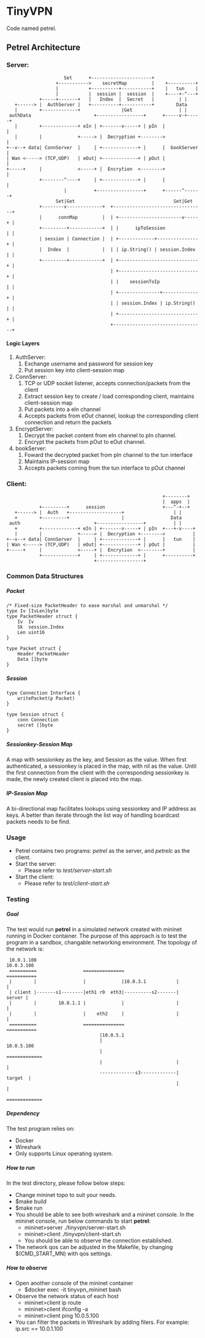 TinyVPN
=======
Code named petrel.

Petrel Architecture
-------------------
### Server:


                         Set      +----------------------+
                      +----------->    secretMap         |    +----------+
                      |           +----------+-----------+    |   tun    |
                      |           |  session |  session  |    +----+-^---+
                +-----+-------+   |   Index  |  Secret   |         | |
       +------> |  AuthServer |   +----------+-----------+        Data
       |        +-------------+               |Get                 | |
     authData                       +-----------------+      +-----v-+-----+
       |        +-------------+ eIn | +-------v-----+ | pIn  |             |
       |        |             +-----> |  Decryption +-------->             |
    +--v--+ data| ConnServer  |     | +-------------+ |      |  bookServer |
    | Wan <-----> (TCP,UDP)   | eOut| +-------------+ | pOut |             |
    +-----+     |             <-----+ |  Encrytion  <--------+             |
                +--------^----+     | +-------------+ |      |             |
                         |          +-----------------+      +------^------+
                      Set|Get                                    Set|Get
                +--------v-------------+  +---------------------------------+
                |      connMap         |  | +-----------------------v-----+ |
                +---------+------------+  | |      ipToSession            | |
                | session | Connection |  | +-------------+---------------+ |
                |  Index  |            |  | | ip.String() | session.Index | |
                +---------+------------+  | +-----------------------------+ |
                                          | +-----------------------------+ |
                                          | |    sessionToIp              | |
                                          | +---------------+-------------+ |
                                          | | session.Index | ip.String() | |
                                          | +-----------------------------+ |
                                          +---------------------------------+

#### Logic Layers
1. AuthServer: 
    1. Exchange username and password for session key
    2. Put session key into client-session map
2. ConnServer: 
    1. TCP or UDP socket listener, accepts connection/packets from the client
    2. Extract session key to create / load corresponding client, maintains client-session map
    3. Put packets into a eIn channel
    4. Accepts packets from eOut channel, lookup the corresponding client connection and return the packets
3. EncryptServer: 
    1. Decrypt the packet content from eIn channel to pIn channel. 
    2. Encrypt the packets from pOut to eOut channel.
4. bookServer: 
    1. Foward the decrypted packet from pIn channel to the tun interface
    2. Maintains IP-session map
    3. Accepts packets coming from the tun interface to pOut channel

### Client:        

    
                                                             +--------+
                                                             |  apps  |
                +---------+      session                     +---^-+--+
       +------> |  Auth   +-------------------+                  | |
       +        +---------+                   |                 Data
     auth                           +-----------------+          | |
       +        +-------------+ eIn | +-------v-----+ | pIn  +---+-v----+
       |        |             +-----> |  Decryption +-------->          |
    +--v--+ data| ConnServer  |     | +-------------+ |      |   tun    |
    | Wan <-----> (TCP,UDP)   | eOut| +-------------+ | pOut |          |
    +-----+     |             <-----+ |  Encrytion  <--------+          |
                +-------------+     | +-------------+ |      +----------+
                                    +-----------------+


### Common Data Structures

##### Packet
````golang
/* Fixed-size PacketHeader to ease marshal and unmarshal */
type Iv [IvLen]byte
type PacketHeader struct {
	Iv  Iv
	Sk  session.Index
	Len uint16
}

type Packet struct {
    Header PacketHeader
    Data []byte
}
````

##### Session
````golang
type Connection Interface {
    writePacket(p Packet)
}

type Session struct {
    conn Connection
    secret []byte
}
````

##### Sessionkey-Session Map
A map with sessionkey as the key, and Session as the value. When first
authenticated, a sessionkey is placed in the map, with nil as the value. Until
the first connection from the client with the corresponding sessionkey is made,
the newly created client is placed into the map.

##### IP-Session Map
A bi-directional map facilitates lookups using sessionkey and IP address as
keys. A better than iterate through the list way of handling boardcast packets
needs to be find.

### Usage
  * Petrel contains two programs: _petrel_ as the server, and _petrelc_ as the client.
  * Start the server:
      * Please refer to _test/server-start.sh_
  * Start the client:
      * Please refer to _test/client-start.sh_
  
### Testing

##### Goal
  The test would run **petrel** in a simulated network created with mininet running in Docker container. The purpose of this approach is to test the program in a sandbox, changable networking environment.
  The topology of the network is:
 
  
     10.0.1.100                                                    10.0.3.100
     ==========                 ===============                   ===========
     |        |                 |             |10.0.3.1           |         |
     | client |-------s1--------|eth1 r0  eth3|----------s2-------|  server |
     |        |        10.0.1.1 |             |                   |         |
     |        |                 |    eth2     |                   |         |
     ==========                 ===============                   ===========
                                      |10.0.5.1                
                                      |                            10.0.5.100
                                      |                           =============
                                      |                           |           |
                                      -------------s3-------------|   target  | 
                                                                  |           |
                                                                  =============
##### Dependency
  The test program relies on:
  * Docker
  * Wireshark
  * Only supports Linux operating system.

##### How to run
  In the test directory, please follow below steps:
  * Change mininet topo to suit your needs. 
  * $make build
  * $make run    
  * You should be able to see both wireshark and a mininet console. In the mininet console, run below commands to start **petrel**:
    * mininet>server ./tinyvpn/server-start.sh
    * mininet>client ./tinyvpn/client-start.sh
    * You should be able to observe the connection established.
  * The network qos can be adjusted in the Makefile, by changing $(CMD_START_MN) with qos settings.

##### How to observe
  * Open another console of the mininet container
    * $docker exec -it tinyvpn_mininet bash
  * Observe the network status of each host
    * mininet>client ip route
    * mininet>client ifconfig -a
    * mininet>client ping 10.0.5.100
  * You can filter the packets in Wireshark by adding filers.
    For example:
    ip.src == 10.0.1.100
  


